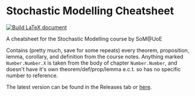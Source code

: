 # Stochastic Modelling Cheatsheet

[![Build LaTeX document](https://github.com/christopherwilson/smo-cheatsheet/actions/workflows/main.yml/badge.svg)](https://github.com/christopherwilson/smo-cheatsheet/actions/workflows/main.yml)

A cheatsheet for the Stochastic Modelling course by SoM@UoE

Contains (pretty much, save for some repeats) every theorem, proposition, lemma, corollary, and definition from the course notes. Anything marked 
`Number.Number.X` is taken from the body of chapter `Number.Number`, and doesn't have it's own theorem/def/prop/lemma e.c.t. so has no specific number to 
reference.

The latest version can be found in the Releases tab or [here](https://github.com/christopherwilson/smo-cheatsheet/releases/download/latest/main.pdf).
